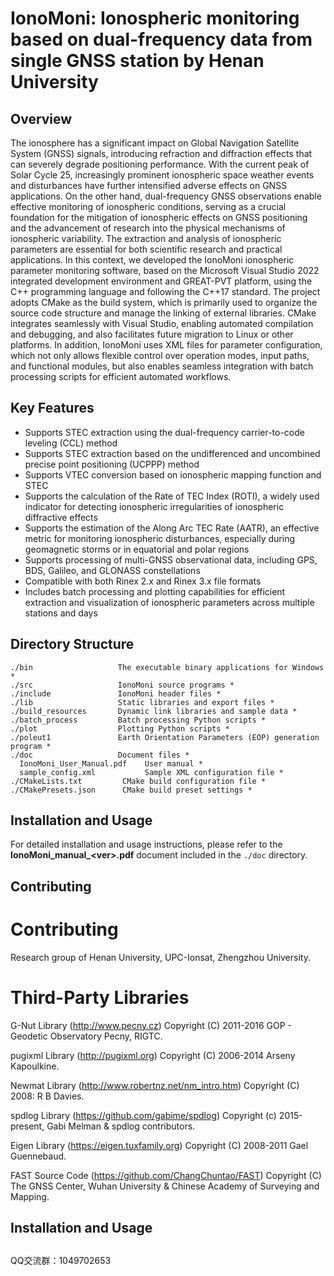 # IonoMoni: Ionospheric monitoring based on dual-frequency data from single GNSS station by Henan University

## Overview

The ionosphere has a significant impact on Global Navigation Satellite System (GNSS) signals, introducing refraction and diffraction effects that can severely degrade positioning performance. With the current peak of Solar Cycle 25, increasingly prominent ionospheric space weather events and disturbances have further intensified adverse effects on GNSS applications. On the other hand, dual-frequency GNSS observations enable effective monitoring of ionospheric conditions, serving as a crucial foundation for the mitigation of ionospheric effects on GNSS positioning and the advancement of research into the physical mechanisms of ionospheric variability. The extraction and analysis of ionospheric parameters are essential for both scientific research and practical applications. In this context, we developed the IonoMoni ionospheric parameter monitoring software, based on the Microsoft Visual Studio 2022 integrated development environment and GREAT-PVT platform, using the C++ programming language and following the C++17 standard. The project adopts CMake as the build system, which is primarily used to organize the source code structure and manage the linking of external libraries. CMake integrates seamlessly with Visual Studio, enabling automated compilation and debugging, and also facilitates future migration to Linux or other platforms. In addition, IonoMoni uses XML files for parameter configuration, which not only allows flexible control over operation modes, input paths, and functional modules, but also enables seamless integration with batch processing scripts for efficient automated workflows.

## Key Features

- Supports STEC extraction using the dual-frequency carrier-to-code leveling (CCL) method
- Supports STEC extraction based on the undifferenced and uncombined precise point positioning (UCPPP) method
- Supports VTEC conversion based on ionospheric mapping function and STEC
- Supports the calculation of the Rate of TEC Index (ROTI), a widely used indicator for detecting ionospheric irregularities of ionospheric diffractive effects
- Supports the estimation of the Along Arc TEC Rate (AATR), an effective metric for monitoring ionospheric disturbances, especially during geomagnetic storms or in equatorial and polar regions
- Supports processing of multi-GNSS observational data, including GPS, BDS, Galileo, and GLONASS constellations
- Compatible with both Rinex 2.x and Rinex 3.x file formats
- Includes batch processing and plotting capabilities for efficient extraction and visualization of ionospheric parameters across multiple stations and days

## Directory Structure

```
./bin                   The executable binary applications for Windows *
./src                   IonoMoni source programs *
./include               IonoMoni header files *
./lib                   Static libraries and export files *
./build_resources       Dynamic link libraries and sample data *
./batch_process         Batch processing Python scripts *
./plot                  Plotting Python scripts *
./poleut1               Earth Orientation Parameters (EOP) generation program *
./doc                   Document files *
  IonoMoni_User_Manual.pdf    User manual *
  sample_config.xml           Sample XML configuration file *
./CMakeLists.txt         CMake build configuration file *
./CMakePresets.json      CMake build preset settings *
```



## Installation and Usage



For detailed installation and usage instructions, please refer to the **IonoMoni_manual_\<ver\>.pdf** document included in the `./doc` directory.
<br>

## Contributing
# Contributing
Research group of Henan University, UPC-Ionsat, Zhengzhou University.
# Third-Party Libraries
G-Nut Library (http://www.pecny.cz)
Copyright (C) 2011-2016 GOP - Geodetic Observatory Pecny, RIGTC.

pugixml Library (http://pugixml.org)
Copyright (C) 2006-2014 Arseny Kapoulkine.

Newmat Library (http://www.robertnz.net/nm_intro.htm)
Copyright (C) 2008: R B Davies.

spdlog Library (https://github.com/gabime/spdlog)
Copyright (c) 2015-present, Gabi Melman & spdlog contributors.

Eigen Library (https://eigen.tuxfamily.org)
Copyright (C) 2008-2011 Gael Guennebaud.

FAST Source Code (https://github.com/ChangChuntao/FAST)
Copyright (C) The GNSS Center, Wuhan University & Chinese Academy of Surveying and Mapping.
## Installation and Usage

## 
QQ交流群：1049702653
